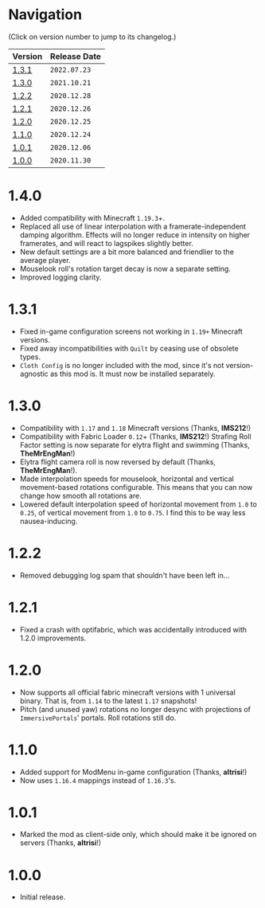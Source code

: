 # Navigation
(Click on version number to jump to its changelog.)

| Version									| Release Date |
| ----------------------------------------- | ------------ |
| [1.3.1](#131)								| `2022.07.23` |
| [1.3.0](#130)								| `2021.10.21` |
| [1.2.2](#122)								| `2020.12.28` |
| [1.2.1](#121)								| `2020.12.26` |
| [1.2.0](#120)								| `2020.12.25` |
| [1.1.0](#110)								| `2020.12.24` |
| [1.0.1](#101)								| `2020.12.06` |
| [1.0.0](#100)								| `2020.11.30` |

# 1.4.0
- Added compatibility with Minecraft `1.19.3`+.
- Replaced all use of linear interpolation with a framerate-independent damping algorithm. Effects will no longer reduce in intensity on higher framerates, and will react to lagspikes slightly better.
- New default settings are a bit more balanced and friendlier to the average player.
- Mouselook roll's rotation target decay is now a separate setting.
- Improved logging clarity.

# 1.3.1

- Fixed in-game configuration screens not working in `1.19+` Minecraft versions.
- Fixed away incompatibilities with `Quilt` by ceasing use of obsolete types.
- `Cloth Config` is no longer included with the mod, since it's not version-agnostic as this mod is. It must now be installed separately.

# 1.3.0

- Compatibility with `1.17` and `1.18` Minecraft versions (Thanks, **IMS212**!)
- Compatibility with Fabric Loader `0.12`+ (Thanks, **IMS212**!)
    Strafing Roll Factor setting is now separate for elytra flight and swimming (Thanks, **TheMrEngMan**!)
- Elytra flight camera roll is now reversed by default (Thanks, **TheMrEngMan**!).
- Made interpolation speeds for mouselook, horizontal and vertical movement-based rotations configurable. This means that you can now change how smooth all rotations are.
- Lowered default interpolation speed of horizontal movement from `1.0` to `0.25`, of vertical movement from `1.0` to `0.75`. I find this to be way less nausea-inducing.

# 1.2.2

- Removed debugging log spam that shouldn't have been left in...

# 1.2.1

- Fixed a crash with optifabric, which was accidentally introduced with 1.2.0 improvements.

# 1.2.0

- Now supports all official fabric minecraft versions with 1 universal binary. That is, from `1.14` to the latest `1.17` snapshots!
- Pitch (and unused yaw) rotations no longer desync with projections of `ImmersivePortals`' portals. Roll rotations still do.

# 1.1.0

- Added support for ModMenu in-game configuration (Thanks, **altrisi**!)
- Now uses `1.16.4` mappings instead of `1.16.3`'s.

# 1.0.1

- Marked the mod as client-side only, which should make it be ignored on servers (Thanks, **altrisi**!)

# 1.0.0

- Initial release.